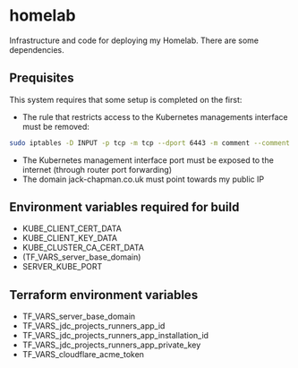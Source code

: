 # homelab

Infrastructure and code for deploying my Homelab. There are some dependencies.

## Prequisites

This system requires that some setup is completed on the first:
* The rule that restricts access to the Kubernetes managements interface must be removed:

```sh
sudo iptables -D INPUT -p tcp -m tcp --dport 6443 -m comment --comment "iX Custom Rule to drop connection requests to k8s cluster from external sources" -j DROP
```

* The Kubernetes management interface port must be exposed to the internet (through router port forwarding)
* The domain jack-chapman.co.uk must point towards my public IP

## Environment variables required for build

* KUBE_CLIENT_CERT_DATA
* KUBE_CLIENT_KEY_DATA
* KUBE_CLUSTER_CA_CERT_DATA
* (TF_VARS_server_base_domain)
* SERVER_KUBE_PORT

## Terraform environment variables

* TF_VARS_server_base_domain
* TF_VARS_jdc_projects_runners_app_id
* TF_VARS_jdc_projects_runners_app_installation_id
* TF_VARS_jdc_projects_runners_app_private_key
* TF_VARS_cloudflare_acme_token
